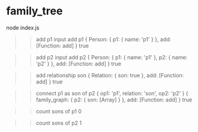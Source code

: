 # family_tree

node index.js
>>add p1
input add p1
{ Person: { p1: { name: 'p1' } }, add: [Function: add] }
true

>>add p2
input add p2
{
  Person: { p1: { name: 'p1' }, p2: { name: 'p2' } },
  add: [Function: add]
}
true

>>add relationship son
{ Relation: { son: true }, add: [Function: add] }
true

>>connect p1 as son of p2
{ op1: 'p1', relation: 'son', op2: 'p2' }
{ family_graph: { p2: { son: [Array] } }, add: [Function: add] }
true

>>count sons of p1
0

>>count sons of p2
1

